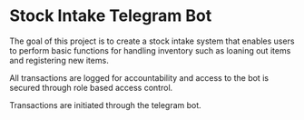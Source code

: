 # Stock Intake Telegram Bot

The goal of this project is to create a stock intake system that enables
users to perform basic functions for handling inventory such as
loaning out items and registering new items.

All transactions are logged for accountability and access to the bot is secured
through role based access control.

Transactions are initiated through the telegram bot.
